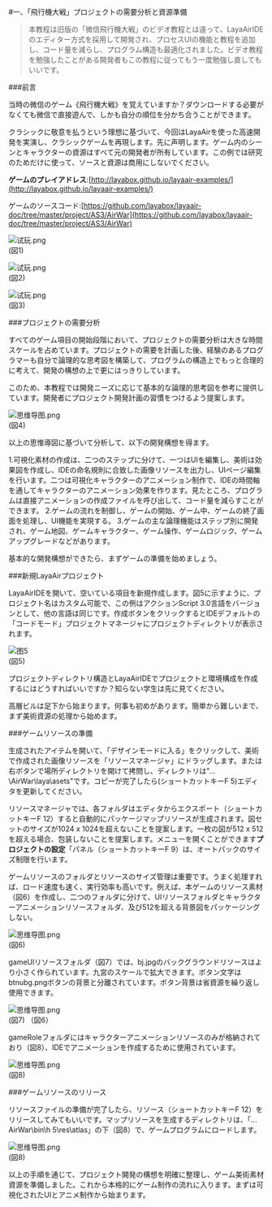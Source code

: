 #一、「飛行機大戦」プロジェクトの需要分析と資源準備

>本教程は旧版の「微信飛行機大戦」のビデオ教程とは違って、LayaAirIDEのエディター方式を採用して開発され、プロセスUIの機能と教程を追加し、コード量を減らし、プログラム構造も最適化されました。ビデオ教程を勉強したことがある開発者もこの教程に従ってもう一度勉強し直してもいいです。

###前言

当時の微信のゲーム《飛行機大戦》を覚えていますか？ダウンロードする必要がなくても微信で直接遊んで、しかも自分の順位を分かち合うことができます。

クラシックに敬意を払うという理想に基づいて、今回はLayaAirを使った高速開発を実演し、クラシックゲームを再現します。先に声明します。ゲーム内のシーンとキャラクターの資源はすべて元の開発者が所有しています。この例では研究のためだけに使って、ソースと資源は商用にしないでください。



**ゲームのプレイアドレス**:[http://layabox.github.io/layaair-examples/](http://layabox.github.io/layaair-examples/)

ゲームのソースコード:[https://github.com/layabox/layaair-doc/tree/master/project/AS3/AirWar](https://github.com/layabox/layaair-doc/tree/master/project/AS3/AirWar)

![试玩.png](img/1.png)<br/>(図1)

![试玩.png](img/2.png)<br/>(図2)

![试玩.png](img/3.png)<br/>(図3)



###プロジェクトの需要分析

すべてのゲーム項目の開始段階において、プロジェクトの需要分析は大きな時間スケールを占めています。プロジェクトの需要を計画した後、経験のあるプログラマーも自分で論理的な思考図を構築して、プログラムの構造上でもっと合理的に考えて、開発の構想の上で更にはっきりしています。

このため、本教程では開発ニーズに応じて基本的な論理的思考図を参考に提供しています。開発者にプロジェクト開発計画の習慣をつけるよう提案します。

![思维导图.png](img/4.png)<br/>(図4)

以上の思惟導図に基づいて分析して、以下の開発構想を得ます。

1.可視化素材の作成は、二つのステップに分けて、一つはUIを編集し、美術は効果図を作成し、IDEの命名規則に合致した画像リソースを出力し、UIページ編集を行います。二つは可視化キャラクターのアニメーション制作で、IDEの時間軸を通してキャラクターのアニメーション効果を作ります。見たところ、プログラムは直接アニメーションの作成ファイルを呼び出して、コード量を減らすことができます。
2.ゲームの流れを制御し、ゲームの開始、ゲーム中、ゲームの終了画面を処理し、UI機能を実現する。
3.ゲームの主な論理機能はステップ別に開発され、ゲーム地図、ゲームキャラクター、ゲーム操作、ゲームロジック、ゲームアップグレードなどがあります。

基本的な開発構想ができたら、まずゲームの準備を始めましょう。



###新規LayaAirプロジェクト

LayaAirIDEを開いて、空いている項目を新規作成します。図5に示すように、プロジェクト名はカスタム可能で、この例はアクションScript 3.0言語をバージョンとして、他の言語は同じです。作成ボタンをクリックするとIDEデフォルトの「コードモード」プロジェクトマネージャにプロジェクトディレクトリが表示されます。

![图5](img/5.png)<br/>(図5)

プロジェクトディレクトリ構造とLayaAirIDEでプロジェクトと環境構成を作成するにはどうすればいいですか？知らない学生は先に見てください。

高層ビルは足下から始まります。何事も初めがあります。簡単から難しいまで、まず美術資源の処理から始めます。



 







###ゲームリソースの準備

生成されたアイテムを開いて、「デザインモードに入る」をクリックして、美術で作成された画像リソースを「リソースマネージャ」にドラッグします。または右ボタンで場所ディレクトリを開けて拷問し、ディレクトリは"…\AirWar\laya\asets"です。コピーが完了したら(ショートカットキーF 5)エディタを更新してください。

リソースマネージャでは、各フォルダはエディタからエクスポート（ショートカットキーF 12）すると自動的にパッケージマップリソースが生成されます。図セットのサイズが1024 x 1024を超えないことを提案します。一枚の図が512 x 512を超える場合、包装しないことを提案します。メニューを開くことができます**プロジェクトの設定**「パネル（ショートカットキーF 9）は、オートパックのサイズ制限を行います。

ゲームリソースのフォルダとリソースのサイズ管理は重要です。うまく処理すれば、ロード速度も速く、実行効率も高いです。例えば、本ゲームのリソース素材（図6）を作成し、二つのフォルダに分けて、UIリソースフォルダとキャラクターアニメーションリソースフォルダ、及び512を超える背景図をパッケージングしない。



 ![思维导图.png](img/5.png)<br/>(図6)


gameUIリソースフォルダ（図7）では、bj.jpgのバックグラウンドリソースはより小さく作られています。九宮のスケールで拡大できます。ボタン文字はbtnubg.pngボタンの背景と分離されています。ボタン背景は省資源を繰り返し使用できます。



 ![思维导图.png](img/6.png)<br/>(図7)
（図6）

gameRoleフォルダにはキャラクターアニメーションリソースのみが格納されており（図8）、IDEでアニメーションを作成するために使用されています。

![思维导图.png](img/7.png)<br/>(図8)



###ゲームリソースのリリース

リソースファイルの準備が完了したら、リソース（ショートカットキーF 12）をリリースしてみてもいいです。マップリソースを生成するディレクトリは、「…AirWar\bin\h 5\res\atlas」の下（図8）で、ゲームプログラムにロードします。

![思维导图.png](img/8.png)<br/>(図8)



以上の手順を通じて、プロジェクト開発の構想を明確に整理し、ゲーム美術素材資源を準備しました。これから本格的にゲーム制作の流れに入ります。まずは可視化されたUIとアニメ制作から始まります。